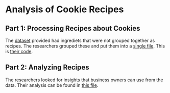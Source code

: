 # Analysis of Cookie Recipes
## Part 1: Processing Recipes about Cookies
The [dataset](DS163%20PROJECT%20DATASET.txt) provided had ingrediets that were not grouped together as recipes. The researchers grouped these and put them into a [single file](recipe.txt). This is [their code](Cookie%20Project%20File.ipynb).

## Part 2: Analyzing Recipes
The researchers looked for insights that business owners can use from the data. Their analysis can be found in [this file](Cookie%20Project.ipynb).